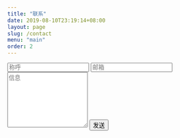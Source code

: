 ```yaml
---
title: "联系"
date: 2019-08-10T23:19:14+08:00
layout: page
slug: /contact
menu: "main"
order: 2
---
```


<form action="https://submit-form.com/kkEtjNAhVF5xsroQMA7Tv" target="_self" method="POST" id="contact_form">
    <input type="text" class="form-control" name="name" placeholder="称呼">
    <input type="email" class="form-control" name="email" placeholder="邮箱">
    <textarea name="message" class="form-control" placeholder="信息" rows="8"></textarea>
    <button type="submit" class="btn" id="submit_button">发送</button>
</form>
<script>
  (function(){
    document.getElementById('contact_form').addEventListener('submit', function(e) {
      e.preventDefault();
      const formEl = e.target;
      let data = {};
      const form = new FormData(formEl);
      const submitButton = document.getElementById('submit_button');
      for (const [key, value] of form) {
        data[key] = value;
      }
      submitButton.innerText = '发送中';
      fetch(formEl.action, {
        method: 'POST',
        headers: {
          "Content-Type": "application/json",
          Accept: "application/json"
        },
        body: JSON.stringify(data)
      })
      .then(res => res.json())
      .then(json => {
        alert('提交成功');
        formEl.reset();
      })
      .catch(() => alert('提交失败'))
      .finally(() => (submitButton.innerText = '发送'))
    })
  })();
</script>